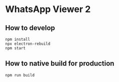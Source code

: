 # WhatsApp Viewer 2

## How to develop

```
npm install
npx electron-rebuild
npm start
```

## How to native build for production

```
npm run build
```
